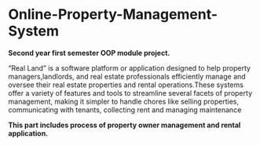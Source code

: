 # Online-Property-Management-System

****Second year first semester OOP module project.****<br>

“Real Land” is a software platform or application designed to help property managers,landlords, and real estate professionals efficiently manage and oversee their real estate properties and rental operations.These systems offer a variety of features and tools to streamline several facets of property management, making it simpler to
handle chores like selling properties, communicating with tenants, collecting rent and managing maintenance<br>

****This part includes process of property owner management and rental application.****
